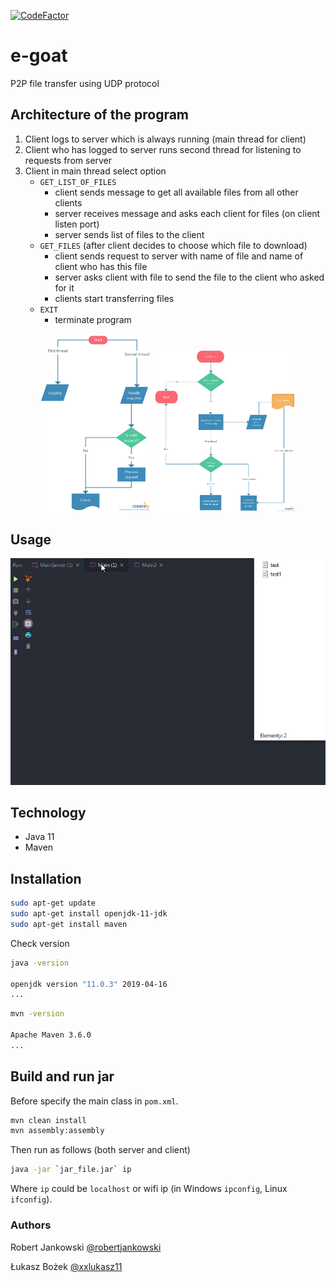 [![CodeFactor](https://www.codefactor.io/repository/github/robertjankowski/e-goat/badge)](https://www.codefactor.io/repository/github/robertjankowski/e-goat)

# e-goat
P2P file transfer using UDP protocol


## Architecture of the program

1. Client logs to server which is always running (main thread for client)
2. Client who has logged to server runs second thread for listening to requests from server
3. Client in main thread select option
    - `GET_LIST_OF_FILES` 
        - client sends message to get all available files from all other clients
        - server receives message and asks each client for files (on client listen port)
        - server sends list of files to the client
    - `GET_FILES` (after client decides to choose which file to download)
        - client sends request to server with name of file and name of client who has this file
        - server asks client with file to send the file to the client who asked for it
        - clients start transferring files
    - `EXIT` 
        - terminate program 
  
<p align="center">
  <img title="Server diagram" src="images/e-goat-server.png" width="35%"/>
  <img title="Client diagram" src="images/e-goat-client.png" width="45%"/>
</p>

## Usage 
![example_usage](images/example.gif)


## Technology

- Java 11
- Maven

## Installation

```bash
sudo apt-get update
sudo apt-get install openjdk-11-jdk
sudo apt-get install maven
```

Check version
```bash
java -version

openjdk version "11.0.3" 2019-04-16
...
```
```bash
mvn -version

Apache Maven 3.6.0
...
```

## Build and run jar
Before specify the main class in `pom.xml`.
```bash
mvn clean install
mvn assembly:assembly
```
Then run as follows (both server and client)
```bash
java -jar `jar_file.jar` ip
```
Where `ip` could be `localhost` or wifi ip (in Windows `ipconfig`, Linux `ifconfig`).


### Authors
Robert Jankowski [@robertjankowski](https://github.com/robertjankowski)

Łukasz Bożek     [@xxlukasz11](https://github.com/xxlukasz11)
